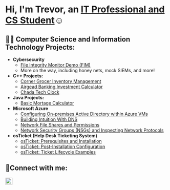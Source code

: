 <h1>Hi, I'm Trevor, an <a href="https://www.linkedin.com/in/trevorbrandt--/">IT Professional and CS Student</a>☺</h1>

<h2>👨‍💻 Computer Science and Information Technology Projects:</h2>

- <b>Cybersecurity</b>
  - [File Integrity Monitor Demo (FIM)](https://github.com/TrevorBrandtcs/fim-demo)
  - More on the way, including honey nets, mock SIEMs, and more!
- <b>C++ Projects:</b>
  - [Corner Grocer Inventory Management](https://github.com/trevorbrandtcs/cornergrocer)
  - [Airgead Banking Investment Calculator](https://github.com/trevorbrandtcs/airgeadbanking)
  - [Chada Tech Clock](https://github.com/trevorbrandtcs/chadatech)
- <b>Java Projects:</b>
  - [Basic Mortage Calculator](https://github.com/trevorbrandtcs/basicmortgagecalc)
- <b>Microsoft Azure</b>
  - [Configuring On-premises Active Directory within Azure VMs](https://github.com/trevorbrandtcs/configure-ad)
  - [Building Intuition With DNS](https://github.com/TrevorBrandtcs/dns-intuition)
  - [Network File Shares and Permissions](https://github.com/TrevorBrandtcs/file-shares-and-permissions)
  - [Network Security Groups (NSGs) and Inspecting Network Protocols](https://github.com/trevorbrandtcs/azure-network-protocols)
- <b>osTicket (Help Desk Ticketing System)</b>
  - [osTicket: Prerequisites and Installation](https://github.com/trevorbrandtcs/osticket-prereqs)
  - [osTicket: Post-Installation Configuration](https://github.com/trevorbrandtcs/post-install-config)
  - [osTicket: Ticket Lifecycle Examples](https://github.com/trevorbrandtcs/ticket-lifecycle)


<h2>🤳Connect with me:</h2>

[<img align="left" alt="Trevor | LinkedIn" width="22px" src="https://cdn.jsdelivr.net/npm/simple-icons@v3/icons/linkedin.svg" />][linkedin]


[linkedin]: https://www.linkedin.com/in/trevorbrandt--/
